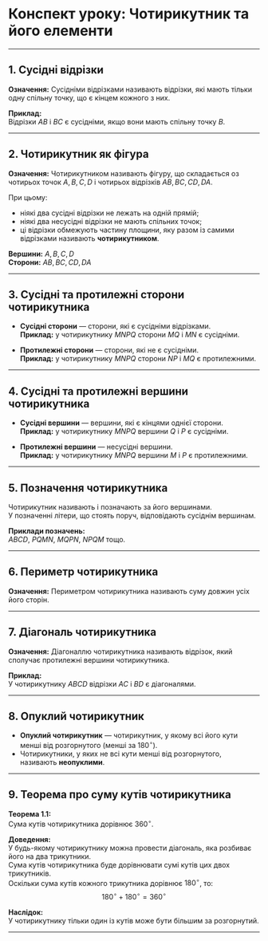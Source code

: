 # Конспект уроку: Чотирикутник та його елементи

---

## 1. Сусідні відрізки
**Означення:** Сусідніми відрізками називають відрізки, які мають тільки одну спільну точку, що є кінцем кожного з них.

**Приклад:**  
Відрізки $AB$ і $BC$ є сусідніми, якщо вони мають спільну точку $B$.

---

## 2. Чотирикутник як фігура
**Означення:** Чотирикутником називають фігуру, що складається оз чотирьох точок $A, B, C, D$ і чотирьох відрізків $AB, BC, CD, DA$.

При цьому:
- ніякі два сусідні відрізки не лежать на одній прямій;
- ніякі два несусідні відрізки не мають спільних точок;
- ці відрізки обмежують частину площини, яку разом із самими відрізками називають **чотирикутником**.

**Вершини:** $A, B, C, D$  
**Сторони:** $AB, BC, CD, DA$

---

## 3. Сусідні та протилежні сторони чотирикутника
- **Сусідні сторони** — сторони, які є сусідніми відрізками.  
  **Приклад:** у чотирикутнику $MNPQ$ сторони $MQ$ і $MN$ є сусідніми.

- **Протилежні сторони** — сторони, які не є сусідніми.  
  **Приклад:** у чотирикутнику $MNPQ$ сторони $NP$ і $MQ$ є протилежними.

---

## 4. Сусідні та протилежні вершини чотирикутника
- **Сусідні вершини** — вершини, які є кінцями однієї сторони.  
  **Приклад:** у чотирикутнику $MNPQ$ вершини $Q$ і $P$ є сусідніми.

- **Протилежні вершини** — несусідні вершини.  
  **Приклад:** у чотирикутнику $MNPQ$ вершини $M$ і $P$ є протилежними.

---

## 5. Позначення чотирикутника
Чотирикутник називають і позначають за його вершинами.  
У позначенні літери, що стоять поруч, відповідають сусіднім вершинам.

**Приклади позначень:**  
$ABCD$, $PQMN$, $MQPN$, $NPQM$ тощо.

---

## 6. Периметр чотирикутника
**Означення:** Периметром чотирикутника називають суму довжин усіх його сторін.

---

## 7. Діагональ чотирикутника
**Означення:** Діагоналлю чотирикутника називають відрізок, який сполучає протилежні вершини чотирикутника.

**Приклад:**  
У чотирикутнику $ABCD$ відрізки $AC$ і $BD$ є діагоналями.

---

## 8. Опуклий чотирикутник
- **Опуклий чотирикутник** — чотирикутник, у якому всі його кути менші від розгорнутого (менші за $180^\circ$).
- Чотирикутники, у яких не всі кути менші від розгорнутого, називають **неопуклими**.

---

## 9. Теорема про суму кутів чотирикутника
**Теорема 1.1:**  
Сума кутів чотирикутника дорівнює $360^\circ$.

**Доведення:**  
У будь-якому чотирикутнику можна провести діагональ, яка розбиває його на два трикутники.  
Сума кутів чотирикутника буде дорівнювати сумі кутів цих двох трикутників.  
Оскільки сума кутів кожного трикутника дорівнює $180^\circ$, то:  
$$180^\circ + 180^\circ = 360^\circ$$

**Наслідок:**  
У чотирикутнику тільки один із кутів може бути більшим за розгорнутий.

---
